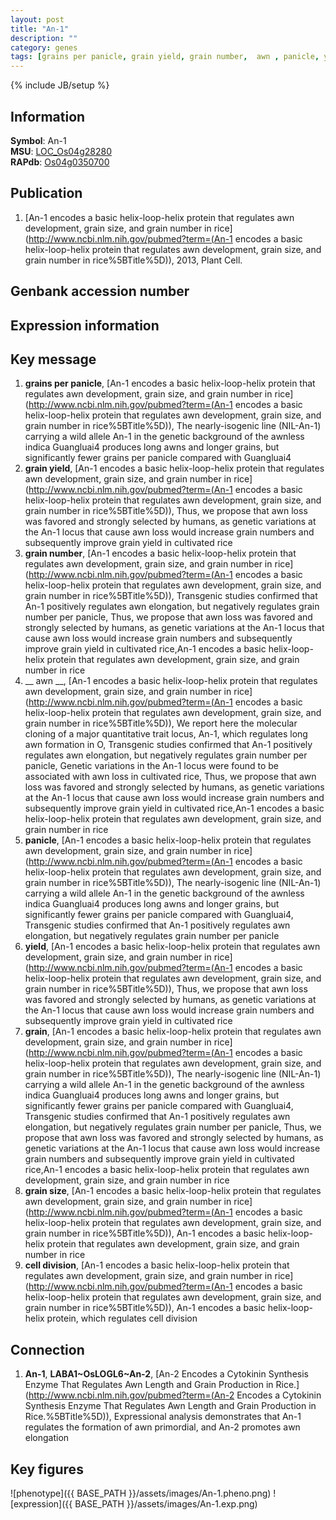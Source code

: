 ```yaml
---
layout: post
title: "An-1"
description: ""
category: genes
tags: [grains per panicle, grain yield, grain number,  awn , panicle, yield, grain, grain size, cell division, Gene]
---
```

{% include JB/setup %}

## Information
__Symbol__: An-1  
__MSU__: [LOC_Os04g28280](http://rice.plantbiology.msu.edu/cgi-bin/ORF_infopage.cgi?orf=LOC_Os04g28280)  
__RAPdb__: [Os04g0350700](http://rapdb.dna.affrc.go.jp/viewer/gbrowse_details/irgsp1?name=Os04g0350700)  

## Publication
1. [An-1 encodes a basic helix-loop-helix protein that regulates awn development, grain size, and grain number in rice](http://www.ncbi.nlm.nih.gov/pubmed?term=(An-1 encodes a basic helix-loop-helix protein that regulates awn development, grain size, and grain number in rice%5BTitle%5D)), 2013, Plant Cell.

## Genbank accession number

## Expression information

## Key message
1. __grains per panicle__, [An-1 encodes a basic helix-loop-helix protein that regulates awn development, grain size, and grain number in rice](http://www.ncbi.nlm.nih.gov/pubmed?term=(An-1 encodes a basic helix-loop-helix protein that regulates awn development, grain size, and grain number in rice%5BTitle%5D)),  The nearly-isogenic line (NIL-An-1) carrying a wild allele An-1 in the genetic background of the awnless indica Guangluai4 produces long awns and longer grains, but significantly fewer grains per panicle compared with Guangluai4
2. __grain yield__, [An-1 encodes a basic helix-loop-helix protein that regulates awn development, grain size, and grain number in rice](http://www.ncbi.nlm.nih.gov/pubmed?term=(An-1 encodes a basic helix-loop-helix protein that regulates awn development, grain size, and grain number in rice%5BTitle%5D)),  Thus, we propose that awn loss was favored and strongly selected by humans, as genetic variations at the An-1 locus that cause awn loss would increase grain numbers and subsequently improve grain yield in cultivated rice
3. __grain number__, [An-1 encodes a basic helix-loop-helix protein that regulates awn development, grain size, and grain number in rice](http://www.ncbi.nlm.nih.gov/pubmed?term=(An-1 encodes a basic helix-loop-helix protein that regulates awn development, grain size, and grain number in rice%5BTitle%5D)),  Transgenic studies confirmed that An-1 positively regulates awn elongation, but negatively regulates grain number per panicle, Thus, we propose that awn loss was favored and strongly selected by humans, as genetic variations at the An-1 locus that cause awn loss would increase grain numbers and subsequently improve grain yield in cultivated rice,An-1 encodes a basic helix-loop-helix protein that regulates awn development, grain size, and grain number in rice
4. __ awn __, [An-1 encodes a basic helix-loop-helix protein that regulates awn development, grain size, and grain number in rice](http://www.ncbi.nlm.nih.gov/pubmed?term=(An-1 encodes a basic helix-loop-helix protein that regulates awn development, grain size, and grain number in rice%5BTitle%5D)),  We report here the molecular cloning of a major quantitative trait locus, An-1, which regulates long awn formation in O, Transgenic studies confirmed that An-1 positively regulates awn elongation, but negatively regulates grain number per panicle, Genetic variations in the An-1 locus were found to be associated with awn loss in cultivated rice, Thus, we propose that awn loss was favored and strongly selected by humans, as genetic variations at the An-1 locus that cause awn loss would increase grain numbers and subsequently improve grain yield in cultivated rice,An-1 encodes a basic helix-loop-helix protein that regulates awn development, grain size, and grain number in rice
5. __panicle__, [An-1 encodes a basic helix-loop-helix protein that regulates awn development, grain size, and grain number in rice](http://www.ncbi.nlm.nih.gov/pubmed?term=(An-1 encodes a basic helix-loop-helix protein that regulates awn development, grain size, and grain number in rice%5BTitle%5D)),  The nearly-isogenic line (NIL-An-1) carrying a wild allele An-1 in the genetic background of the awnless indica Guangluai4 produces long awns and longer grains, but significantly fewer grains per panicle compared with Guangluai4, Transgenic studies confirmed that An-1 positively regulates awn elongation, but negatively regulates grain number per panicle
6. __yield__, [An-1 encodes a basic helix-loop-helix protein that regulates awn development, grain size, and grain number in rice](http://www.ncbi.nlm.nih.gov/pubmed?term=(An-1 encodes a basic helix-loop-helix protein that regulates awn development, grain size, and grain number in rice%5BTitle%5D)),  Thus, we propose that awn loss was favored and strongly selected by humans, as genetic variations at the An-1 locus that cause awn loss would increase grain numbers and subsequently improve grain yield in cultivated rice
7. __grain__, [An-1 encodes a basic helix-loop-helix protein that regulates awn development, grain size, and grain number in rice](http://www.ncbi.nlm.nih.gov/pubmed?term=(An-1 encodes a basic helix-loop-helix protein that regulates awn development, grain size, and grain number in rice%5BTitle%5D)),  The nearly-isogenic line (NIL-An-1) carrying a wild allele An-1 in the genetic background of the awnless indica Guangluai4 produces long awns and longer grains, but significantly fewer grains per panicle compared with Guangluai4, Transgenic studies confirmed that An-1 positively regulates awn elongation, but negatively regulates grain number per panicle, Thus, we propose that awn loss was favored and strongly selected by humans, as genetic variations at the An-1 locus that cause awn loss would increase grain numbers and subsequently improve grain yield in cultivated rice,An-1 encodes a basic helix-loop-helix protein that regulates awn development, grain size, and grain number in rice
8. __grain size__, [An-1 encodes a basic helix-loop-helix protein that regulates awn development, grain size, and grain number in rice](http://www.ncbi.nlm.nih.gov/pubmed?term=(An-1 encodes a basic helix-loop-helix protein that regulates awn development, grain size, and grain number in rice%5BTitle%5D)), An-1 encodes a basic helix-loop-helix protein that regulates awn development, grain size, and grain number in rice
9. __cell division__, [An-1 encodes a basic helix-loop-helix protein that regulates awn development, grain size, and grain number in rice](http://www.ncbi.nlm.nih.gov/pubmed?term=(An-1 encodes a basic helix-loop-helix protein that regulates awn development, grain size, and grain number in rice%5BTitle%5D)),  An-1 encodes a basic helix-loop-helix protein, which regulates cell division

## Connection
1. __An-1__, __LABA1~OsLOGL6~An-2__, [An-2 Encodes a Cytokinin Synthesis Enzyme That Regulates Awn Length and Grain Production in Rice.](http://www.ncbi.nlm.nih.gov/pubmed?term=(An-2 Encodes a Cytokinin Synthesis Enzyme That Regulates Awn Length and Grain Production in Rice.%5BTitle%5D)),  Expressional analysis demonstrates that An-1 regulates the formation of awn primordial, and An-2 promotes awn elongation

## Key figures
![phenotype]({{ BASE_PATH }}/assets/images/An-1.pheno.png)
![expression]({{ BASE_PATH }}/assets/images/An-1.exp.png)


